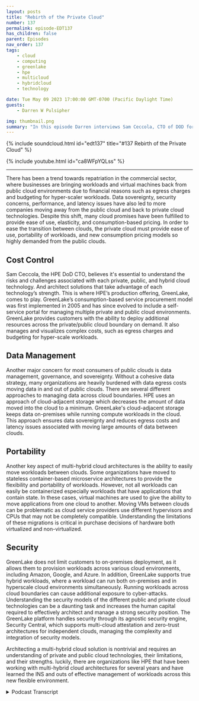 ```yaml
---
layout: posts
title: "Rebirth of the Private Cloud"
number: 137
permalink: episode-EDT137
has_children: false
parent: Episodes
nav_order: 137
tags:
    - cloud
    - computing
    - greenlake
    - hpe
    - multicloud
    - hybridcloud
    - technology

date: Tue May 09 2023 17:00:00 GMT-0700 (Pacific Daylight Time)
guests:
    - Darren W Pulsipher

img: thumbnail.png
summary: "In this episode Darren interviews Sam Ceccola, CTO of DOD for HPE about the new business and technology models changing the way organizations consume hybrid cloud."
---
```


{% include soundcloud.html id="edt137" title="#137 Rebirth of the Private Cloud" %}

{% include youtube.html id="ca8WFpYQLss" %}

---

There has been a trend towards repatriation in the commercial sector, where businesses are bringing workloads and virtual machines back from public cloud environments due to financial reasons such as egress charges and budgeting for hyper-scaler workloads. Data sovereignty, security concerns, performance, and latency issues have also led to more companies moving away from the public cloud and back to private cloud technologies. Despite this shift, many cloud promises have been fulfilled to provide ease of use, elasticity, and consumption-based pricing. In order to ease the transition between clouds, the private cloud must provide ease of use, portability of workloads, and new consumption pricing models so highly demanded from the public clouds.

## Cost Control

Sam Ceccola, the HPE DoD CTO, believes it's essential to understand the risks and challenges associated with each private, public, and hybrid cloud technology. And architect solutions that take advantage of each technology’s strength. This is where HPE’s production offering, GreenLake, comes to play. GreenLake’s consumption-based service procurement model was first implemented in 2005 and has since evolved to include a self-service portal for managing multiple private and public cloud environments. GreenLake provides customers with the ability to deploy additional resources across the private/public cloud boundary on demand. It also manages and visualizes complex costs, such as egress charges and budgeting for hyper-scale workloads.

## Data Management

Another major concern for most consumers of public clouds is data management, governance, and sovereignty. Without a cohesive data strategy, many organizations are heavily burdened with data egress costs moving data in and out of public clouds. There are several different approaches to managing data across cloud boundaries. HPE uses an approach of cloud-adjacent storage which decreases the amount of data moved into the cloud to a minimum. GreenLake's cloud-adjacent storage keeps data on-premises while running compute workloads in the cloud. This approach ensures data sovereignty and reduces egress costs and latency issues associated with moving large amounts of data between clouds.

## Portability

Another key aspect of multi-hybrid cloud architectures is the ability to easily move workloads between clouds. Some organizations have moved to stateless container-based microservice architectures to provide the flexibility and portability of workloads. However, not all workloads can easily be containerized especially workloads that have applications that contain state. In these cases, virtual machines are used to give the ability to move applications from one cloud to another.  Moving VMs between clouds can be problematic as cloud service providers use different hypervisors and CPUs that may not be completely compatible.  Understanding the limitations of these migrations is critical in purchase decisions of hardware both virtualized and non-virtualized.

## Security

GreenLake does not limit customers to on-premises deployment, as it allows them to provision workloads across various cloud environments, including Amazon, Google, and Azure. In addition, GreenLake supports true hybrid workloads, where a workload can run both on-premises and in hyperscale cloud environments simultaneously. Running workloads across cloud boundaries can cause additional exposure to cyber-attacks. Understanding the security models of the different public and private cloud technologies can be a daunting task and increases the human capital required to effectively architect and manage a strong security position. The GreenLake platform handles security through its agnostic security engine, Security Central, which supports multi-cloud attestation and zero-trust architectures for independent clouds, managing the complexity and integration of security models.

Architecting a multi-hybrid cloud solution is nontrivial and requires an understanding of private and public cloud technologies, their limitations, and their strengths. luckily, there are organizations like HPE that have been working with multi-hybrid cloud architectures for several years and have learned the INS and outs of effective management of workloads across this new flexible environment.


<details>
<summary> Podcast Transcript </summary>

<p>﻿1</p>
<p>Hello, this is Darren</p>
<p>Pulsipher, chief solution,architect of public sector at Intel.</p>
<p>And welcome to Embracing</p>
<p>Digital Transformation,where we investigate effective change,leveragingpeople, process and technology.</p>
<p>On today's episode,the rebirth of the private Cloudwith special guest Sam Ceccola CTOof Department of Defense at HPE.</p>
<p>Sam, welcome to the show.</p>
<p>Glad to be here. Thank you for having me.</p>
<p>Hey, we are broadcastingfrom the show floorat Cyber Tech Tech Summit.</p>
<p>Right?</p>
<p>First time</p>
<p>I've done it at this show. Okay.</p>
<p>So working. Out Well. I will find out.</p>
<p>We'll find out how this goes.</p>
<p>It might be too noisy.</p>
<p>We'll give it a shotand see how things go.</p>
<p>Sam, first off, tell my audiencea little bit about yourself andyour background and then why in the worldwe would talk about cloud.</p>
<p>Absolutely.</p>
<p>Good morning. Good afternoon, everyone.</p>
<p>Sam Ceccola here.</p>
<p>I'm HPE's Department of Defense CTO.</p>
<p>I also lead our CTO teamfor our public sector business.</p>
<p>I've been with the company nowapproximately 20 years.</p>
<p>I have a background in a lot of solutionengineeringgoing back a long timeto multiple degrees in the business.</p>
<p>I love what I do and supporting the D.O.D.customer and and,you know, helping them solve problems.</p>
<p>So you've seen a huge change overthe last ten yearson going into the cloud,coming back out of the cloud.</p>
<p>And so give me your take on oncloud technology.</p>
<p>Well, I think, you know,you have to look at it firstfrom a commercial perspective.</p>
<p>And in our commercial customersand these what we've seen with them,you know,are leading the trends of repatriation.</p>
<p>The majority of the initial repatriationfor commercial customersand we're going back now to 2016, 2017,when this really started inthe commercial worldwas for financial reasons.</p>
<p>You know, there were there were between,you know, leaving</p>
<p>VMs on it or workloads on in differentcloud environments to the egress charges,you know, the budgeting forhyperscale or workloads can be toughif not handled correctly.</p>
<p>And then from there, we've startedto see other repatriation regions,whether that be Davis data sovereigntyor data security being concerns,performance and latency.</p>
<p>You know,and there's something as simple as yeah,we get this question all the time.</p>
<p>You do a backupas a service where the control planeis sitting in a hyperscale or, you know,what happens if I need to restore my dataand I lost my connection to the Internet?</p>
<p>Yeah. Yeah. So there's so.</p>
<p>Series of reasons.</p>
<p>Yeah, a series of reasons.</p>
<p>Some moving to the cloud.</p>
<p>All the promises of the cloudnever came to fruition.</p>
<p>Or they kind of did or depends.</p>
<p>Yeah. Yeah.</p>
<p>I actually think.</p>
<p>I think a majority of them did,to be honest withyou have to look at what they are toto really understand that concept.</p>
<p>Okay. You know, you talk aboutcloud agility,the ability to deploythousands of virtual CPUsin days and minutes when,you know, in a short timeframe, you know,that is, you know, if theif I if I date myself for a minuteand you go back to the ninetiesand you think of there was a concept backthen called Shadow I t Right.</p>
<p>I was part of. That,you and me both. Yeah.</p>
<p>You know.</p>
<p>I went to Fry's Electronics,but myself and HP Tower or HP Towerat the time jammed it under my deskand I didn't have to talk to it that way.</p>
<p>Exactly. Well,we saw the same thingwith moving to the commercial.</p>
<p>Cloud, of course. Yeah,for some of the same reasons.</p>
<p>But I got it even faster.</p>
<p>Right, But I got it even faster.</p>
<p>So? So, you know, I think.</p>
<p>Yes, a lot of thepromises came true,but nobody understood the risksor the challenges, you know,with everything we do with this business.</p>
<p>There's aplus in a minus to everything you do.</p>
<p>And what we do for a livingis try to solve problemsaround those minuses in order tohave a better solution. Yeah.</p>
<p>You know, and that's when we look at HP.</p>
<p>Greenlake.</p>
<p>HP Greenlake, you know,really, if I look back,took hold in 2005,we didn't call it Greenlake at the time,but by HP at the time it was an HP.</p>
<p>HP winning the first capacity servicescontract that DISAwhere they procuredthings from us as a service.</p>
<p>And to this day for the last 17 years overmultiple contractsevery server in addition environmentrunning Intel is procured by DISAnot as a CapEx procurement,but as a as a service procurement well.</p>
<p>So this is an old modelthat mainframe said the same thing.</p>
<p>Right. Right.</p>
<p>So you can play some. Yeah. Yeah.</p>
<p>You can even go to Xeroxand you pay for how many copies you made.</p>
<p>Right.</p>
<p>That was capacity, That was.</p>
<p>Consumption as.</p>
<p>Consumption as a service. Right.</p>
<p>Old model people, Old model.</p>
<p>But you know, then it becomeshow you implement it.</p>
<p>Right. Okay.</p>
<p>So, you know,and one of the things we targeted with</p>
<p>Greenlake is back when we startedactually the back then in 2005,it was just a financial model.</p>
<p>And really till 2012it was just a financial modelabout the 2014 15 timeframe piece.</p>
<p>HP, HPstarted on the creation of a control planbecause for any cloud environment,one of the requirements is a self-service.</p>
<p>Portal, right? Yeah.</p>
<p>When every everybody has one.</p>
<p>Ah, all the hyperscalers have one.</p>
<p>But if we were going to be a cloud serviceprovider,which is our core business today,we needed thatself-service portaland that's what's running today,either hosted in a commercial cloudenvironment for our commercial customersor in a completely disconnectedenvironment for our D.O.D.customers.</p>
<p>Were no connection to the public.</p>
<p>Internet is needed.</p>
<p>So the concentration is the sensorfirst is one piece of it, right?</p>
<p>In order to be a cloud service provider,you need to clearly meetthe NYSC definition of cloud,which is very easilyhighlighted in social publication.characteristics such as rapid elasticity.</p>
<p>I think another one you how we approachrapid elasticity, you know,we need to be able to do it.</p>
<p>And you know, just like we said,one of the benefitsof the commercial cloudor a fedramp cloud or whateverit is, is that rapid elasticityis the ability to deploy things quickly.</p>
<p>So what HP does for our customers,because it's all on prem at this point,we put additional hardwareout there, hot,able to run in a minute's noticethat the customer doesn't pay forunless they consume.</p>
<p>It's a consumption,so it's. A consumption based model.</p>
<p>So we're able to providenot just the self-service portal,but also a rapid, rapid elasticity, broadnetwork access,metering and monitoringand I'm missing onebecause I always forget onebecause I'm an old guy.</p>
<p>But but all those five characters of cloudcomputing are providedin a green light environment.</p>
<p>So this is really interestingbecause what you guys have basically saidis to the hyperscalers,we can do that on prem.</p>
<p>We can do that on prem.</p>
<p>But let's be clear.</p>
<p>Yes, it's one of those things where therethere are frenemies, if you like, or.</p>
<p>Well, yeah, because you still need themfor some things.</p>
<p>Well,and we partner with them right. Okay.</p>
<p>So in our self-service portal calledcalled Green Lake disconnectedor greatly connected, you have the abilitynot just to go and provisionedyour virtual machines, your containersor your HPC environment on site,but you also have to have the abilityto provision an Amazon image or, or.</p>
<p>Okay, so you're doing multi-cloud.</p>
<p>We are doing multi-cloud or a Google oror in as your workload as well.</p>
<p>And then furthermore,you have the ability to dotrue hybrid workloads.</p>
<p>So I can have a workloadthat spanned it's running on premand also part of itrunning out in right in hyperscale.</p>
<p>And then I.</p>
<p>Supportwhat's called multi-cloud attestation,which provides a zero trust architecturenot just to what's on premise,but to integrate in with the environmentsrunning in the hyperscalers.</p>
<p>It gets even more.</p>
<p>So you're handling the security because that's another hard part with yes, cloud ison prem, has asecurity model,</p>
<p>IWC has a security model, Azure has one,</p>
<p>Oracle has one, Google has oneand they're not all the same.</p>
<p>And independently of Greenlake, try to getand I'm an army to deploy in GCP.</p>
<p>Oh no, you're.</p>
<p>Not going to work because yeah,because that security modelis not the same among other things.</p>
<p>So so yeah, so we are,we have a two agnostic security engine.</p>
<p>It's called Security Central, for lack ofa better word, because we don't always.</p>
<p>Each piece naming things,they just make it.</p>
<p>Yeah, it's security central.</p>
<p>And what do you mean? Yes.</p>
<p>That implements two technologiesthat are related opensource technologies called Spiffy Inspire.</p>
<p>I like those.</p>
<p>There's have. You're familiar with them.</p>
<p>Yeah. Okay.</p>
<p>So you know says and supportsmulti-cloud attestationas well as you knowzero trust architectureswithin any independent cloud as well.</p>
<p>You don't need to do just multi-cloud.</p>
<p>But I wanted to double clickon the hybrid workloads that we supportbecause it's not just workloadtalking to workloadbe in two different clouds.</p>
<p>Let's take it let's take an example ofa concept called cloud adjacent storage.</p>
<p>I was going to say storagein data is probably the hardest partof a hybrid cloud and a multicloudbecause of egress costs.</p>
<p>Well, it is.</p>
<p>And because of latency and while.</p>
<p>Yeah, yeah, right.</p>
<p>So yeah.</p>
<p>So egress costsyou the financial boundary and,and latency becomes a technical barrier.</p>
<p>So theconcept of cloud adjacent storage is that</p>
<p>I can run my workload in my compute,if you will, in a hyperscale,but I leave all my storage on premiseinside the guns, guardsand gates of a digital data center.</p>
<p>I've been proposing that that idea ofbecause yeah, that's used the hyperscalersfor bursting or for special workloads but</p>
<p>I don't need to send all my data there.</p>
<p>Correct.</p>
<p>And at the end, if you think about it,</p>
<p>I talked about earlier how,you know, we spend our lives solvingadding things to our solutionsto solve challengesthat the customer has on top of somethingelse.</p>
<p>Well, think of what I talked aboutintegrate like environment on premise.</p>
<p>I put 20% additional hardware out thereto give the customerthe ability to order scaleand it burst within the limits of my 20%.</p>
<p>But in the environments that I servein the Department of Defense,if stuff goes bad in the worldreal quickly,they're going to need a lot more than 20%quicker than I can get hardware.</p>
<p>Yeah, Yeah.</p>
<p>So I need to give them the abilityto not just scale into my 20%,but through my 20%.</p>
<p>Up to two or 300%. Into the hyperscale.</p>
<p>And that's what we support.</p>
<p>And the only way that's supportable,because in that environment, before thatbursting starts to happen, all my datasitting on premise in a data center.</p>
<p>So if I scale in that fashion, thoseworkloads that burst into a hyperscaleor need to be able to reach backand access the data that they need.</p>
<p>Right.</p>
<p>I'm not going to move terabytesand terabytes of databecause of egress charges.</p>
<p>It's security.</p>
<p>And then when you get O'Connor'sdata sovereignty, yeah.</p>
<p>Data sovereignty is an issue. Issue.</p>
<p>So I can keep it all in a governmentdata center on U.S.soil all the way around the world.</p>
<p>And I can give them the robustnessto burst into a hyperscaleor when and if needed.</p>
<p>And that bursting cannot happenautomaticallyor is taking human intervention.</p>
<p>No, it's it's.</p>
<p>All it's all it's all cloud.</p>
<p>Automation.</p>
<p>See, that's where I see us moving onthat operational side is</p>
<p>I've got to figure out how to do thiswith less people. Yes.</p>
<p>Instead of having to hire more peopleto to do it, because a lot of peopleare thinking, okay, now you're saying</p>
<p>I have to have an admin for on prem,</p>
<p>I need an admin for a WAC, I need themfor Azure and an admin for Google.</p>
<p>Well, and that's the.</p>
<p>Most.</p>
<p>Costly multi-cloud portal of Greenlake.</p>
<p>Yeah, I have one interface to work withand in myto work with the GCP image to work with.</p>
<p>So I don't need an expertin each of the clouds.</p>
<p>I need a expert in systems.</p>
<p>It's all about consolidating silos, right?</p>
<p>Yeah. Yeah.</p>
<p>You know, I mean,that's the oversimplification of itas and that and that's what we,that's what we've done.</p>
<p>But I want to take it a step furtherbecause, you know, talk to today our,our talk has been about hyperscalersand datacenters.</p>
<p>Right. Right. But what about the edge,especially in the DOD world?</p>
<p>You know.</p>
<p>Yeah, that's an interesting one.</p>
<p>And COVID kind of exposed. Right.</p>
<p>This even more andand I've asked that question of people,where is your data?</p>
<p>Oh, right.</p>
<p>Especially like this recordingthat we're doing or if we record on Zoom,where's that zoom recording?</p>
<p>Where's it going.</p>
<p>Where's the teams recording at or, Hey,</p>
<p>I sent this.</p>
<p>We've lost control of our dataacross the edgeand then when which cloud is it in?</p>
<p>Well, I don't even know. Well.</p>
<p>Oh it's a SAS solution.</p>
<p>Well they switched the cloudservice providers last week.</p>
<p>It's no longer in Amazon.</p>
<p>It's now in right now Alibaba.</p>
<p>Oh my goodness.</p>
<p>I can't have that stuff inin China. Right.</p>
<p>Oh well, better and better yet,especially in the commercial world,not so much in the io5066 world.</p>
<p>You know what other tenantsare running in that environment.</p>
<p>Yeah.</p>
<p>There's I mean example there's a lot ofcyber currency that</p>
<p>China runs that is sitting in a U.S.so maybe they're using it as sidecar taxand then trying to mine other data.</p>
<p>But you know,when would you want to put it past them.</p>
<p>Yeah, they're smart there</p>
<p>So so when you talk about the cloudnow extends out to the edge. Yes.</p>
<p>And there's a couple models for that thatwe supported that need to be supported.</p>
<p>Yeah. One is a connected model, right?</p>
<p>I mean, think about even an opennessdata center, if you will,that being, let's say, for Island,you know, to put it in just words,since we're here at the conferenceor even a further edge ofcan't poster session or tentor however a tankyou knowhowever far you want to go about you knowso those environments are onceyou get to the further edge or what'swhat's called the DDL environment.</p>
<p>Yeah right very.</p>
<p>Familiar with. It.</p>
<p>Right.</p>
<p>So the intermittent disconnected,intermittent light scene,intermittent latency.</p>
<p>So you need to be able to runin a connected environment,but then you also need to be able to runin windows, become disconnected.</p>
<p>And then when you reconnect,you can't overwhelm the network.</p>
<p>Universe.</p>
<p>You have to have network prioritizationof traffic for synchronization purposes.</p>
<p>Exactly.</p>
<p>And there's some yeah,there's some very good technologyout there today, one of thembeing the asmall data fabric that HP hasthat allows for that connectionand the prioritization of datawhen things need to move back and forth.</p>
<p>Yeah,but the first challenge with the edgebefore you can even deploya cloud is being able to have data centercapablehardware out there that can run at a swampoptimized size,weight in power with the proper coolingand things like that.</p>
<p>And that's something that we've donewell together with the edge line.</p>
<p>Yeah, with Yeah, yeah. That's right.</p>
<p>I was saying that isthat is joint R&D between Intel and HPand that is what is supporting the,the edge cloudsthat we're doing all the way from,you know, a VM as a service environmentto a five in a box environment to see usif see solutions for that.</p>
<p>Com So there's a lot that is robustnow out at the edge then but then you.</p>
<p>Still have to manageapplications at the edge.</p>
<p>I still have to manage the dataat the edge.</p>
<p>You have to, you have to patch it.</p>
<p>I have to do all the things I wouldnormally do in the data center as well.</p>
<p>Right.</p>
<p>And that's easy when you're connected.</p>
<p>It, but not so easy when you. Disconnect.</p>
<p>Yeah.</p>
<p>So, you know, the challenge hasbeen is how do you create a</p>
<p>AI drivenautomation that can live out at the edge?</p>
<p>And I want to use the word</p>
<p>I absolutely hate, which is self-healing.</p>
<p>But but you need it.</p>
<p>But it's it's a concepteverybody understands.</p>
<p>So how do you deploy thatself-healing environmentthat can apply the firmware patchesand the vulnerability remediations?</p>
<p>And that's something we do.</p>
<p>We have auto remediation.</p>
<p>Yeah, we certainly we can do beingin the middle of remediation as well.</p>
<p>But soso would you say with like edge linewhen you when you have the edge out thereand I'm going to fold this intomy multi hybrid cloud environment,does it require me to connectto the data center, to the edgeor to the cloud?</p>
<p>Does it matteror is it just now become part of this bigamorphous compute hub and data hub of.</p>
<p>It ultimately depends on the solution.</p>
<p>So I tell you, you know,all of the all the possiblewe've got some out therethat never connect know because of.</p>
<p>Security, the.</p>
<p>Workloads they're running.</p>
<p>We're going to leave it at that.</p>
<p>Most of them do get at leastintermittent connectivityso that we can push patchesand things like that down.</p>
<p>And then, you know, I have some customersthat are using it in theirin their data centersto keep auto synchronized with the cloud.</p>
<p>And then whenor just saw something happens,they need to go mobile, they take it,put it in the back of the Humveeand go, gotcha.</p>
<p>So so this is really interesting becausethat's like a a mobile hybrid cloud.</p>
<p>And all of a sudden, Yeah, well.</p>
<p>When you have when you have somethingthat supports 160 cores of intelprocessing with six terabytes of memory,basically a one personcarry of £45, It's a data center.</p>
<p>Yeah, it's a data center on someone'sbackpack. Right.</p>
<p>And the other, the other beauty of it isbecause it's the way that it's architectedusing, you know, Xeon processors and allbasically the pro client</p>
<p>DNA that we have in our data centers.</p>
<p>I don't have to worry orthe customer doesn't have to worry abouttaking an applicationthat's running on a DL 380and moving it to an edge lineand having to re-architect itbecause they only have four,you know, four</p>
<p>Xeon CPUs versus 40 are coresorry versus 40.</p>
<p>Is Xeon scalable?</p>
<p>Of course, right?</p>
<p>It does.</p>
<p>It's the same architecture.</p>
<p>They can move. Workloads.</p>
<p>So workloads are more dynamic.</p>
<p>Yes. Than before you.</p>
<p>How how do you solve the problemof of moving workloadsbetween the hyperscalersand on prem because the Hyperscalersthey all use a different.</p>
<p>Yeah.</p>
<p>Oh I hypervisor.</p>
<p>Right.</p>
<p>Yeah.</p>
<p>And I can't really just take a running</p>
<p>VM instancethat's running in NWC and put it on prem.</p>
<p>It's you can't do. It, you can't.</p>
<p>And we have without jumping througha lot of hoops and it's not instantaneous.</p>
<p>So. So from a virtual machine perspective,because depending on what technologyyou're using,it's a little bit different, right.</p>
<p>I HP about two years agobought a company called Xr2.</p>
<p>Okay.</p>
<p>And what Xr2 Xr2that is from a virtual machineperspective, moving</p>
<p>VMs and reconfiguring networks.</p>
<p>As soon as you move the virus,you know everything along with that,whether that be compute VMs or storage,virtual virtual storage,that's what sort of specializes.</p>
<p>So that helps with all that complexityof movingthat workload between hypervisor on prem,even outside.</p>
<p>It's also very goodat moving something like a</p>
<p>AMD workload to an Intel workloadbecause it abstracts out the.</p>
<p>You can do it that way,but you can't go the other way.</p>
<p>Exactly.</p>
<p>You can't move an Intelworkload to an AMD.</p>
<p>I got to support all my partners.</p>
<p>Yeah, I know, I get it.</p>
<p>But hey, hey, hey, hey.</p>
<p>You pay by intel.</p>
<p>So why don't you do that? Don't.</p>
<p>Don't you move workloads off Intel? Right.</p>
<p>But no, but I get it.</p>
<p>The portability is important.</p>
<p>It is. It is.</p>
<p>Especiallywhy is the portability important?</p>
<p>It's about mission outcomes.</p>
<p>Yes. Yes.</p>
<p>Oh, it's not about itbecause as a driver, latency is a driver,but the most important thingis that workloadbe in the right placeat the right time to support the mission.</p>
<p>You don't want a warfightersitting there watching a spinningexam download, but you don't. Exactly.</p>
<p>Or I'm spinning this up.</p>
<p>You got to get rid of that.</p>
<p>I got it.</p>
<p>I need to move the workloadsto where the data is collectedand they need to be able to workautonomouslyin in a disconnected cloud.</p>
<p>That's why we disconnected green like inthe 90,000 are a perfect pair.</p>
<p>Awesome. This has been wonderful.</p>
<p>I appreciate the time today.</p>
<p>I really think. You know this.</p>
<p>I'm learning new things.</p>
<p>It's great and new things.</p>
<p>I hope you guys learn somethingnew on the show today.</p>
<p>Thank you for having me.</p>
<p>Thank you for listeningto Embracing Digital Transformation today.</p>
<p>If you enjoyed our podcast,give it five stars on your favoritepodcasting site or YouTube channel,you can find out more informationabout embracing digital transformationand embracingdigital.org.</p>
<p>Until nexttime, go out and do something wonderful.</p>

</details>
